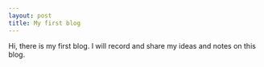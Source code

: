 ```yaml
---
layout: post
title: My first blog
---
```

Hi, there is my first blog. I will record and share my ideas and notes on this blog. 